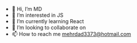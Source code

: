 - 👋 Hi, I’m MD
- 👀 I’m interested in JS
- 🌱 I’m currently learning React
- 💞️ I’m looking to collaborate on
- 📫 How to reach me mehrdad3373@hotmail.com

<!---
mdkrd/mdkrd is a ✨ special ✨ repository because its `README.md` (this file) appears on your GitHub profile.
You can click the Preview link to take a look at your changes.
--->

